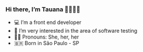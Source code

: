 ### Hi there, I’m Tauana 👋🏿🏳️‍🌈

- 💻 I’m a front end developer
- 🌱 I’m very interested in the area of software testing
- 🙅🏿 Pronouns: She, her, her 
- 🇧🇷 Born in São Paulo - SP
